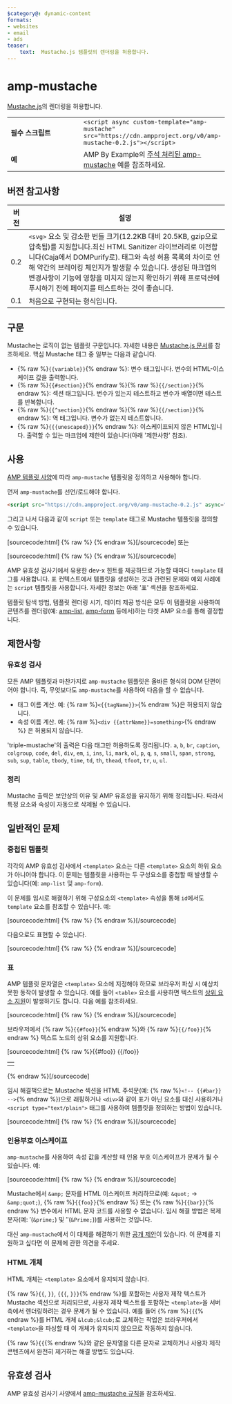 ```yaml
---
$category@: dynamic-content
formats:
- websites
- email
- ads
teaser:
    text:  Mustache.js 템플릿의 렌더링을 허용합니다.
---
```



<!---
       Copyright 2016 The AMP HTML Authors. All Rights Reserved.

       Licensed under the Apache License, Version 2.0 (the "License");
     you may not use this file except in compliance with the License.
     You may obtain a copy of the License at

     http://www.apache.org/licenses/LICENSE-2.0

     Unless required by applicable law or agreed to in writing, software
     distributed under the License is distributed on an "AS-IS" BASIS,
     WITHOUT WARRANTIES OR CONDITIONS OF ANY KIND, either express or implied.
     See the License for the specific language governing permissions and
     limitations under the License.
-->

# amp-mustache

[Mustache.js](https://github.com/janl/mustache.js/)의 렌더링을 허용합니다.

<table>
  <tr>
    <td width="40%"><strong>필수 스크립트</strong></td>
    <td>
      <div>
          <code>&lt;script async custom-template="amp-mustache" src="https://cdn.ampproject.org/v0/amp-mustache-0.2.js">&lt;/script></code>
      </div>
    </td>
  </tr>
  <tr>
    <td width="40%"><strong>예</strong></td>
    <td>AMP By Example의 <a href="https://ampbyexample.com/components/amp-mustache/">주석 처리된 amp-mustache</a> 예를 참조하세요.</td>
  </tr>
</table>


## 버전 참고사항

| 버전 | 설명 |
|-------|-----|
| 0.2 | `<svg>` 요소 및 감소한 번들 크기(12.2KB 대비 20.5KB, gzip으로 압축됨)를 지원합니다.최신 HTML Sanitizer 라이브러리로 이전합니다(Caja에서 DOMPurify로). 태그와 속성 허용 목록의 차이로 인해 약간의 브레이킹 체인지가 발생할 수 있습니다. 생성된 마크업의 변경사항이 기능에 영향을 미치지 않는지 확인하기 위해 프로덕션에 푸시하기 전에 페이지를 테스트하는 것이 좋습니다. |
| 0.1 | 처음으로 구현되는 형식입니다. |

## 구문

Mustache는 로직이 없는 템플릿 구문입니다. 자세한 내용은 [Mustache.js 문서](https://github.com/janl/mustache.js/)를 참조하세요. 핵심 Mustache 태그 중 일부는 다음과 같습니다.

* {% raw %}`{{variable}}`{% endraw %}: 변수 태그입니다. 변수의 HTML-이스케이프 값을 출력합니다.
* {% raw %}`{{#section}}`{% endraw %}{% raw %}`{{/section}}`{% endraw %}: 섹션 태그입니다. 변수가 있는지 테스트하고 변수가 배열이면 테스트를 반복합니다.
* {% raw %}`{{^section}}`{% endraw %}{% raw %}`{{/section}}`{% endraw %}: 역 태그입니다. 변수가 없는지 테스트합니다.
* {% raw %}`{{{unescaped}}}`{% endraw %}: 이스케이프되지 않은 HTML입니다. 출력할 수 있는 마크업에 제한이 있습니다(아래 '제한사항' 참조).

## 사용

[AMP 템플릿 사양](../../spec/amp-html-templates.md)에 따라 `amp-mustache` 템플릿을
정의하고 사용해야 합니다.

먼저 `amp-mustache`를 선언/로드해야 합니다.

```html
<script src="https://cdn.ampproject.org/v0/amp-mustache-0.2.js" async="" custom-template="amp-mustache"></script>
```

그리고 나서 다음과 같이 `script` 또는 `template` 태그로 Mustache 템플릿을 정의할 수 있습니다.

[sourcecode:html]
{% raw %}<!-- Using template tag. -->
<template type="amp-mustache">
  안녕하세요 {{world}}
</template>
{% endraw %}[/sourcecode]
또는

<!-- Using script tag. -->
[sourcecode:html]
{% raw %}<script type="text/plain" template="amp-mustache">
  안녕하세요  {{world}}!
</script>
{% endraw %}[/sourcecode]

AMP 유효성 검사기에서 유용한 dev-x 힌트를 제공하므로 가능할 때마다 `template` 태그를 사용합니다. 표 컨텍스트에서 템플릿을 생성하는 것과 관련된 문제와 예외 사례에는 `script` 템플릿을 사용합니다. 자세한 정보는 아래 '표' 섹션을 참조하세요.

템플릿 탐색 방법, 템플릿 렌더링 시기, 데이터 제공 방식은 모두 이 템플릿을 사용하여 콘텐츠를 렌더링(예: [amp-list](../amp-list/amp-list.md), [amp-form](../amp-form/amp-form.md) 등에서)하는 타겟 AMP 요소를 통해 결정합니다.

## 제한사항

### 유효성 검사

모든 AMP 템플릿과 마찬가지로 `amp-mustache` 템플릿은 올바른 형식의 DOM 단편이어야 합니다. 즉,
무엇보다도 `amp-mustache`를 사용하여 다음을 할 수 없습니다.

* 태그 이름 계산. 예: {% raw %}`<{{tagName}}>`{% endraw %}은 허용되지 않습니다.
* 속성 이름 계산. 예: {% raw %}`<div {{attrName}}=something>`{% endraw %} 은 허용되지 않습니다.

'triple-mustache'의 출력은 다음 태그만 허용하도록 정리됩니다. `a`, `b`, `br`, `caption`, `colgroup`, `code`, `del`, `div`, `em`, `i`, `ins`, `li`, `mark`, `ol`, `p`, `q`, `s`, `small`, `span`, `strong`, `sub`, `sup`, `table`, `tbody`, `time`, `td`, `th`, `thead`, `tfoot`, `tr`, `u`, `ul`.

### 정리

Mustache 출력은 보안상의 이유 및 AMP 유효성을 유지하기 위해 정리됩니다. 따라서 특정 요소와 속성이 자동으로 삭제될 수 있습니다.

## 일반적인 문제

### 중첩된 템플릿

각각의 AMP 유효성 검사에서 `<template>` 요소는 다른 `<template>` 요소의 하위 요소가 아니어야 합니다. 이 문제는 템플릿을 사용하는 두 구성요소를 중첩할 때 발생할 수 있습니다(예: `amp-list` 및 `amp-form`).

이 문제를 임시로 해결하기 위해 구성요소의 `<template>` 속성을 통해 `id`에서도 `template` 요소를 참조할 수 있습니다. 예:

[sourcecode:html]
{% raw %}<amp-list id="myList" src="https://foo.com/list.json">
  <template type="amp-mustache">
    <div>{{title}}</div>
  </template>
</amp-list>
{% endraw %}[/sourcecode]

다음으로도 표현할 수 있습니다.

[sourcecode:html]
{% raw %}<!-- Externalize templates to avoid nesting. -->
<template type="amp-mustache" id="myTemplate">
  <div>{{title}}</div>
</template>

<amp-list id="myList" src="https://foo.com/list.json" template="myTemplate">
</amp-list>
{% endraw %}[/sourcecode]

### 표

AMP 템플릿 문자열은 `<template>` 요소에 지정해야 하므로 브라우저 파싱 시 예상치 못한 동작이 발생할 수 있습니다. 예를 들어 `<table>` 요소를 사용하면 텍스트의 [상위 요소 지원](https://www.w3.org/TR/html5/syntax.html#unexpected-markup-in-tables)이 발생하기도 합니다. 다음 예를 참조하세요.

[sourcecode:html]
{% raw %}<template type="amp-mustache">
  <table>
    <tr>
      {{#foo}}<td></td>{{/foo}}
    </tr>
  </table>
</template>
{% endraw %}[/sourcecode]

브라우저에서 {% raw %}`{{#foo}}`{% endraw %}와 {% raw %}`{{/foo}}`{% endraw %} 텍스트 노드의 상위 요소를 지원합니다.

[sourcecode:html]
{% raw %}{{#foo}}
{{/foo}}
<table>
  <tr>
    <td></td>
  </tr>
</table>
{% endraw %}[/sourcecode]

임시 해결책으로는 Mustache 섹션을 HTML 주석문(예: {% raw %}`<!-- {{#bar}} -->`{% endraw %})으로 래핑하거나 `<div>`와 같이 표가 아닌 요소를 대신 사용하거나 `<script type="text/plain">` 태그를 사용하여 템플릿을 정의하는 방법이 있습니다.

[sourcecode:html]
{% raw %}<script type="text/plain" template="amp-mustache">
  <table>
    <tr>
      {{#foo}}<td></td>{{/foo}}
    </tr>
  </table>
</script>
{% endraw %}[/sourcecode]

### 인용부호 이스케이프

`amp-mustache`를 사용하여 속성 값을 계산할 때 인용 부호 이스케이프가 문제가 될 수 있습니다. 예:

[sourcecode:html]
{% raw %}<template type="amp-mustache">
  <!-- A double-quote (") in foo will cause malformed HTML. -->
  <amp-img alt="{{foo}}" src="example.jpg" width=100 height=100></amp-img>

  <!-- A single-quote (') or double-quote (") in bar will cause an AMP runtime parse error. -->
  <button on="tap:AMP.setState({foo: '{{bar}}'})">Click me</button>
</template>
{% endraw %}[/sourcecode]

Mustache에서 `&amp;` 문자를 HTML 이스케이프 처리하므로(예: `&quot;` -&gt; `&amp;quot;`), {% raw %}`{{foo}}`{% endraw %} 또는 {% raw %}`{{bar}}`{% endraw %} 변수에서 HTML 문자 코드를 사용할 수 없습니다. 임시 해결 방법은 복제 문자(예: ′(`&prime;`) 및 ″(`&Prime;`))를 사용하는 것입니다.

대신 `amp-mustache`에서 이 대체를 해결하기 위한 [공개 제안](https://github.com/ampproject/amphtml/issues/8395)이 있습니다. 이 문제를 지원하고 싶다면 이 문제에 관한 의견을 주세요.

### HTML 개체

HTML 개체는 `<template>` 요소에서 유지되지 않습니다.

{% raw %}`{{`, `}}`, `{{{`, `}}}`{% endraw %}를 포함하는 사용자 제작 텍스트가 Mustache 섹션으로 처리되므로, 사용자 제작 텍스트를 포함하는 `<template>`을 서버 측에서 렌더링하려는 경우 문제가 될 수 있습니다. 예를 들어 {% raw %}`{{`{% endraw %}를 HTML 개체 `&lcub;&lcub;`로 교체하는 작업은 브라우저에서 `<template>`을 파싱할 때 이 개체가 유지되지 않으므로 작동하지 않습니다.

{% raw %}`{{`{% endraw %}와 같은 문자열을 다른 문자로 교체하거나 사용자 제작 콘텐츠에서 완전히 제거하는 해결 방법도 있습니다.

## 유효성 검사

AMP 유효성 검사기 사양에서 [amp-mustache 규칙](https://github.com/ampproject/amphtml/blob/master/extensions/amp-mustache/validator-amp-mustache.protoascii)을 참조하세요.
